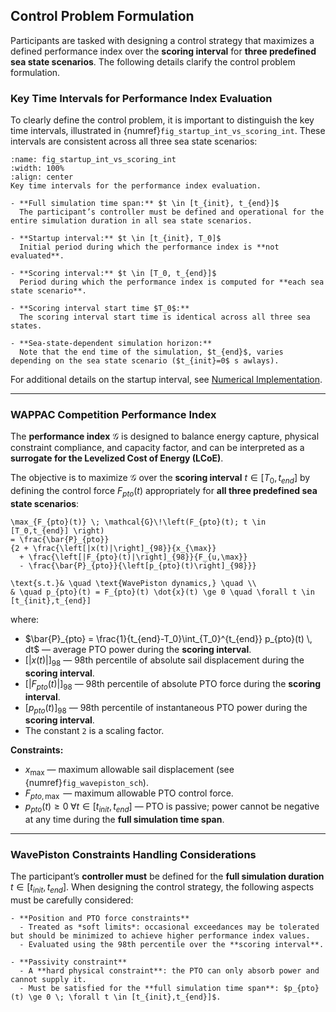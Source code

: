 ## Control Problem Formulation

Participants are tasked with designing a control strategy that maximizes a defined performance index over the **scoring interval** for **three predefined sea state scenarios**. The following details clarify the control problem formulation.

### Key Time Intervals for Performance Index Evaluation

To clearly define the control problem, it is important to distinguish the key time intervals, illustrated in {numref}`fig_startup_int_vs_scoring_int`. These intervals are consistent across all three sea state scenarios:

```{figure} ../_static/figures/schematics/startup_int_vs_scoring_int.png
:name: fig_startup_int_vs_scoring_int
:width: 100%
:align: center
Key time intervals for the performance index evaluation.
```

```{important}
- **Full simulation time span:** $t \in [t_{init}, t_{end}]$  
  The participant’s controller must be defined and operational for the entire simulation duration in all sea state scenarios.

- **Startup interval:** $t \in [t_{init}, T_0]$  
  Initial period during which the performance index is **not evaluated**.

- **Scoring interval:** $t \in [T_0, t_{end}]$  
  Period during which the performance index is computed for **each sea state scenario**.

- **Scoring interval start time $T_0$:**  
  The scoring interval start time is identical across all three sea states.
  
- **Sea-state-dependent simulation horizon:**  
  Note that the end time of the simulation, $t_{end}$, varies depending on the sea state scenario ($t_{init}=0$ s awlays).
```

For additional details on the startup interval, see [Numerical Implementation](./numerical_implementation.md).

---

### WAPPAC Competition Performance Index

The **performance index** $\mathcal{G}$ is designed to balance energy capture, physical constraint compliance, and capacity factor, and can be interpreted as a **surrogate for the Levelized Cost of Energy (LCoE)**.

The objective is to maximize $\mathcal{G}$ over the **scoring interval** $t \in [T_0, t_{end}]$ by defining the control force $F_{pto}(t)$ appropriately for **all three predefined sea state scenarios**:

```{math}
\max_{F_{pto}(t)} \; \mathcal{G}\!\left(F_{pto}(t); t \in [T_0,t_{end}] \right) 
= \frac{\bar{P}_{pto}}
{2 + \frac{\left[|x(t)|\right]_{98}}{x_{\max}} 
  + \frac{\left[|F_{pto}(t)|\right]_{98}}{F_{u,\max}} 
  - \frac{\bar{P}_{pto}}{\left[p_{pto}(t)\right]_{98}}}
```
```{math}
\text{s.t.}& \quad \text{WavePiston dynamics,} \quad \\
& \quad p_{pto}(t) = F_{pto}(t) \dot{x}(t) \ge 0 \quad \forall t \in [t_{init},t_{end}]
```

where:

* $\bar{P}_{pto} = \frac{1}{t_{end}-T_0}\int_{T_0}^{t_{end}} p_{pto}(t) \, dt$ — average PTO power during the **scoring interval**.
* $\left[|x(t)|\right]_{98}$ — 98th percentile of absolute sail displacement during the **scoring interval**.
* $\left[|F_{pto}(t)|\right]_{98}$ — 98th percentile of absolute PTO force during the **scoring interval**.
* $[p_{pto}(t)]_{98}$ — 98th percentile of instantaneous PTO power during the **scoring interval**.
* The constant `2` is a scaling factor.

**Constraints:**

* $x_\mathrm{max}$ — maximum allowable sail displacement (see {numref}`fig_wavepiston_sch`).
* $F_{pto,\max}$ — maximum allowable PTO control force.
* $p_{pto}(t) \ge 0 \; \forall t \in [t_{init},t_{end}]$ — PTO is passive; power cannot be negative at any time during the **full simulation time span**.

---

### WavePiston Constraints Handling Considerations

The participant’s **controller must** be defined for the **full simulation duration** $t \in [t_{init}, t_{end}]$. When designing the control strategy, the following aspects must be carefully considered:

```{important}
- **Position and PTO force constraints**  
  - Treated as *soft limits*: occasional exceedances may be tolerated but should be minimized to achieve higher performance index values.  
  - Evaluated using the 98th percentile over the **scoring interval**.

- **Passivity constraint**  
  - A **hard physical constraint**: the PTO can only absorb power and cannot supply it.  
  - Must be satisfied for the **full simulation time span**: $p_{pto}(t) \ge 0 \; \forall t \in [t_{init},t_{end}]$.
```